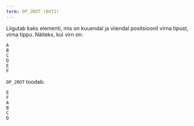 ```yaml
---
term: OP_2ROT (0X71)
---
```


Liigutab kaks elementi, mis on kuuendal ja viiendal positsioonil virna tipust, virna tippu. Näiteks, kui virn on:

```text
A
B
C
D
E
F
```

`OP_2ROT` toodab:

```text
E
F
A
B
C
D
```